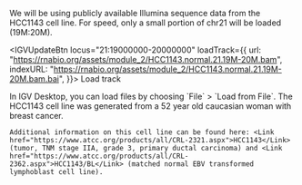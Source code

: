 <script>
import Link from "components/Link.svelte";
import Alert from "components/Alert.svelte";
import IGVUpdateBtn from "components/IGVUpdateBtn.svelte";
</script>

We will be using publicly available Illumina sequence data from the HCC1143 cell line. For speed, only a small portion of chr21 will be loaded (19M:20M).

<IGVUpdateBtn
	locus="21:19000000-20000000"
	loadTrack={{
			url: "https://rnabio.org/assets/module_2/HCC1143.normal.21.19M-20M.bam",
			indexURL: "https://rnabio.org/assets/module_2/HCC1143.normal.21.19M-20M.bam.bai",
	}}>
	Load track
</IGVUpdateBtn>

<Alert color="primary">
	In IGV Desktop, you can load files by choosing `File` > `Load from File`.
</Alert>

<Alert>
	The HCC1143 cell line was generated from a 52 year old caucasian woman with breast cancer.
	
	Additional information on this cell line can be found here: <Link href="https://www.atcc.org/products/all/CRL-2321.aspx">HCC1143</Link> (tumor, TNM stage IIA, grade 3, primary ductal carcinoma) and <Link href="https://www.atcc.org/products/all/CRL-2362.aspx">HCC1143/BL</Link> (matched normal EBV transformed lymphoblast cell line).
</Alert>
